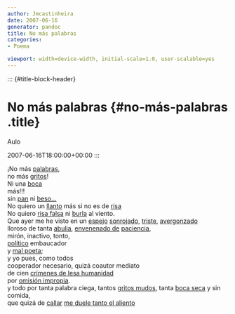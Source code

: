 ```yaml
---
author: Jmcastinheira
date: 2007-06-16
generator: pandoc
title: No más palabras
categories:
- Poema

viewport: width=device-width, initial-scale=1.0, user-scalable=yes
---
```


::: {#title-block-header}
# No más palabras {#no-más-palabras .title}

Aulo

2007-06-16T18:00:00+00:00
:::

¡No más [palabras](http://moebio.com/santiago/bacterias/),\
no más
[gritos](http://video.google.es/videoplay?docid=-7559183929064501767&q=ahhhhh&total=1862&start=0&num=10&so=0&type=search&plindex=2)!\
Ni una
[boca](http://www.extincion.org/avalon/docs/assets/images/2006/10/missyredboots089.jpg)\
más!!!\
sin
[pan](http://www.ahora.cu/modules.php?name=News&file=article&sid=3234)
ni
[beso...](http://video.google.es/videoplay?docid=-2107323276568369636&q=muchos+beso&total=143&start=10&num=10&so=0&type=search&plindex=9)\
No quiero un
[llanto](http://www.zonalibre.org/blog/mariposaenpekin/archives/steve%20mccurry%20%20llanto.jpg)
más si no es de
[risa](http://video.google.es/videoplay?docid=6595450625351695953&q=risa&total=19332&start=20&num=10&so=0&type=search&plindex=4)\
No quiero [risa
falsa](http://video.google.es/videoplay?docid=-1728832153926912294&q=risa&total=19332&start=0&num=10&so=0&type=search&plindex=9)
ni
[burla](http://www.kalvellido.net/gallery2/main.php?g2_view=core.DownloadItem&g2_itemId=1739&g2_serialNumber=2)
al viento.\
Que ayer me he visto en un
[espejo](http://elgoog.rb-hosting.de/index.cgi?dir=/&page=/intl/es/)
[sonrojado](http://www.linkmesh.com/bob_esponja/imagenes/bob_esponja_sonrojado.jpg),
[triste](http://www.maruku.free.fr/images/oeil_triste.jpg),
[avergonzado](http://ansia.blogia.com/upload/20051215004852-verguenza.jpg)\
lloroso de tanta [abulia](http://frida.blox.pl/resource/abulia3.jpg),
[envenenado
de](http://news.google.es/news?ie=UTF-8&oe=UTF-8&rls=org.mozilla%3Aes-ES%3Aofficial&client=firefox-a&um=1&tab=wn&q=%22envenenado+de%22&btnG=Buscar+en+Noticias)
[paciencia](http://www.mimecanicapopular.com/imgnotas18/juego_paciencia-a1.jpg),\
mirón, inactivo, tonto,\
[político](http://images.google.es/images?svnum=10&um=1&hl=es&client=firefox-a&rls=org.mozilla:es-ES:official&q=pol%C3%ADticos&ie=UTF-8&oe=UTF-8&sa=N&tab=ni)
embaucador\
y [mal poeta](http://lorealenelespejo.blogspot.com/search/label/Poema);\
y yo pues, como todos\
cooperador necesario, quizá coautor mediato\
de cien [crímenes de lesa
humanidad](http://news.google.es/news?q=cr%C3%ADmenes%20de%20lesa%20humanidad&ie=UTF-8&amp;oe=UTF-8&aq=t&rls=org.mozilla:es-ES:official&client=firefox-a&um=1&sa=N&tab=in)\
por [omisión
impropia](http://www.derecho.com/boletin/articulos/articulo0166.htm).\
y todo por tanta palabra ciega, tantos [gritos
mudos](http://video.google.es/videoplay?docid=8239865059970893326&q=gritos+sordos&total=5&start=0&num=10&so=0&type=search&plindex=0),
tanta [boca seca](http://www.habanaelegante.com/Summer2004/sed2.jpg) y
sin comida,\
que quizá de
[callar](http://www.sincomentarios.net/post/data/upimages/BELEN-no-comments.jpg)
[me duele tanto el
aliento](http://carmen.audioblog.com/deluge/c594dce5-ae37-23f2-a2d5-61b7a6b79b7d.mp3)
